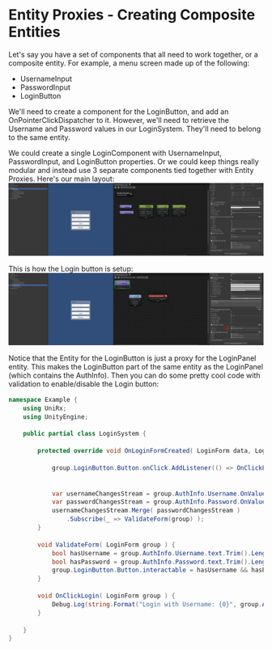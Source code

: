 # Entity Proxies - Creating Composite Entities

Let's say you have a set of components that all need to work together, or a composite entity.
For example, a menu screen made up of the following:

- UsernameInput
- PasswordInput
- LoginButton

We'll need to create a component for the LoginButton, and add an OnPointerClickDispatcher to it.
However, we'll need to retrieve the Username and Password values in our LoginSystem. They'll need to belong to the same entity.

We could create a single LoginComponent with UsernameInput, PasswordInput, and LoginButton properties.
Or we could keep things really modular and instead use 3 separate components tied together with Entity Proxies.
Here's our main layout:
![](../images/AuthorizationLayout.png)

This is how the Login button is setup:
![](../images/LoginButtonSetup.png)

Notice that the Entity for the LoginButton is just a proxy for the LoginPanel entity.
This makes the LoginButton part of the same entity as the LoginPanel (which contains the AuthInfo).
Then you can do some pretty cool code with validation to enable/disable the Login button:

```cs
namespace Example {
    using UniRx;
    using UnityEngine;
    
    public partial class LoginSystem {
​
        protected override void OnLoginFormCreated( LoginForm data, LoginForm group ) {
​
            group.LoginButton.Button.onClick.AddListener(() => OnClickLogin(group));
​
​
            var usernameChangesStream = group.AuthInfo.Username.OnValueChangeAsObservable();
            var passwordChangesStream = group.AuthInfo.Password.OnValueChangeAsObservable();
            usernameChangesStream.Merge( passwordChangesStream )
                .Subscribe(_ => ValidateForm(group) );
        }
​
        void ValidateForm( LoginForm group ) {
            bool hasUsername = group.AuthInfo.Username.text.Trim().Length > 0;
            bool hasPassword = group.AuthInfo.Password.text.Trim().Length > 0;
            group.LoginButton.Button.interactable = hasUsername && hasPassword;
        }
​
        void OnClickLogin( LoginForm group ) {
            Debug.Log(string.Format("Login with Username: {0}", group.AuthInfo.Username.text));
        }
​
    }
}
```
